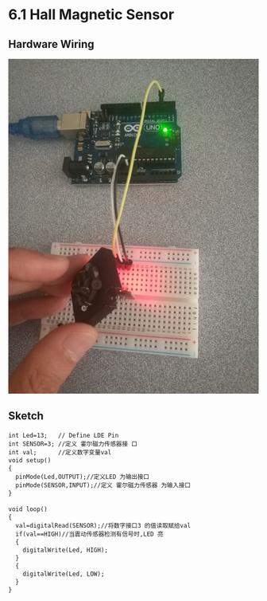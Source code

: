 # 6.1 Hall Magnetic Sensor

## Hardware Wiring
![Image](../../Examples/sensor-kit-for-arduino/003_Hall.jpg)

## Sketch
```
int Led=13;   // Define LDE Pin
int SENSOR=3; //定义 霍尔磁力传感器接 口
int val;      //定义数字变量val
void setup()
{
  pinMode(Led,OUTPUT);//定义LED 为输出接口
  pinMode(SENSOR,INPUT);//定义 霍尔磁力传感器 为输入接口
}

void loop()
{
  val=digitalRead(SENSOR);//将数字接口3 的值读取赋给val
  if(val==HIGH)//当震动传感器检测有信号时,LED 亮
  {
    digitalWrite(Led, HIGH);
  }
  {
    digitalWrite(Led, LOW);
  }
}
```